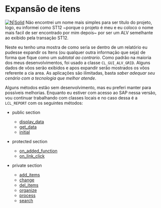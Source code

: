 # Expansão de itens #

[![N|Solid](https://wiki.scn.sap.com/wiki/download/attachments/1710/ABAP%20Development.png?version=1&modificationDate=1446673897000&api=v2)](https://www.sap.com/brazil/developer.html)
Não encontrei um nome mais simples para ser titulo do projeto, logo, eu informei como ST12 ~porque o projeto é meu e eu coloco o nome mais facil de ser encontrado por mim depois~ por ser um ALV semelhante ao exibido pela transação ST12.

Neste eu tenho uma mostra de como seria se dentro de um relatório eu pudesse expandir os Itens (ou qualquer outra informação que seja) de forma que fique como um _subtotal ao contrario_. Como padrão na maioria dos meus desenvolvimentos, foi usado a classe `CL_GUI_ALV_GRID`. Alguns dados de vôos serão exibidos e apos expandir serão mostrados os vôos referente a cia area. As aplicações são ilimitadas, basta *saber adequar seu cenário com a tecnologia que melhor atende*.

Alguns métodos estão sem desenvolvimento, mas eu preferi manter para possíveis melhorias. Enquanto eu estiver com acesso ao SAP nessa versão, vou continuar trabalhando com classes locais e no caso dessa é a `LCL_REPORT` com os seguintes métodos:

* public section
	* [display_data](#display_data)
	* [get_data](#get_data)
	* [initial](#initial)  

* protected section
	* [on_added_function](#on_added_function)
	* [on_link_click](#on_link_click)

* private section
	* [add_items](#add_items)
	* [change](#change)
	* [del_items](#del_items)  
	* [organize](#add_items)
	* [process](#change)
	* [search](#del_items)  

